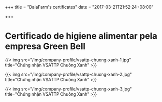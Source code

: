 +++
title = "DalaFarm's certificates"
date = "2017-03-21T21:52:24+08:00"

+++
 
# Certificado de higiene alimentar pela empresa Green Bell

{{< img src="/img/company-profile/vsattp-chuong-xanh-1.jpg" title="Chứng nhận VSATTP Chuông Xanh" >}}

{{< img src="/img/company-profile/vsattp-chuong-xanh-2.jpg" title="Chứng nhận VSATTP Chuông Xanh" >}}

{{< img src="/img/company-profile/vsattp-chuong-xanh-3.jpg" title="Chứng nhận VSATTP Chuông Xanh" >}}
